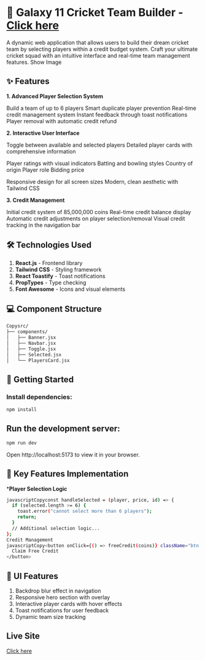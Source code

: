 # 🏏 Galaxy 11 Cricket Team Builder - [Click here](https://galaxyxi.netlify.app/)
A dynamic web application that allows users to build their dream cricket team by selecting players within a credit budget system. Craft your ultimate cricket squad with an intuitive interface and real-time team management features.
Show Image

## ✨ Features
**1. Advanced Player Selection System**

Build a team of up to 6 players
Smart duplicate player prevention
Real-time credit management system
Instant feedback through toast notifications
Player removal with automatic credit refund

**2. Interactive User Interface**

Toggle between available and selected players
Detailed player cards with comprehensive information

Player ratings with visual indicators
Batting and bowling styles
Country of origin
Player role
Bidding price


Responsive design for all screen sizes
Modern, clean aesthetic with Tailwind CSS

**3. Credit Management**

Initial credit system of 85,000,000 coins
Real-time credit balance display
Automatic credit adjustments on player selection/removal
Visual credit tracking in the navigation bar

## 🛠️ Technologies Used

1. **React.js** - Frontend library
2. **Tailwind CSS** - Styling framework
3. **React Toastify** - Toast notifications
4. **PropTypes** - Type checking
5. **Font Awesome** - Icons and visual elements

## 💻 Component Structure

```bash 
Copysrc/
├── components/
│   ├── Banner.jsx
│   ├── Navbar.jsx
│   ├── Toggle.jsx
│   ├── Selected.jsx
│   └── PlayersCard.jsx
```
## 🚀 Getting Started


### Install dependencies:

```bash
npm install
```
## Run the development server:

```bash
npm run dev
```
Open http://localhost:5173 to view it in your browser.

## 🎯 Key Features Implementation
***Player Selection Logic**
```bash
javascriptCopyconst handleSelected = (player, price, id) => {
  if (selected.length >= 6) {
    toast.error("cannot select more than 6 players");
    return;
  }
  // Additional selection logic...
};
Credit Management
javascriptCopy<button onClick={() => freeCredit(coins)} className="btn btn-primary">
  Claim Free Credit
</button>
```
## 🎨 UI Features

1. Backdrop blur effect in navigation
2. Responsive hero section with overlay
3. Interactive player cards with hover effects
3. Toast notifications for user feedback
4. Dynamic team size tracking

## Live Site 
[Click here](https://galaxyxi.netlify.app/)